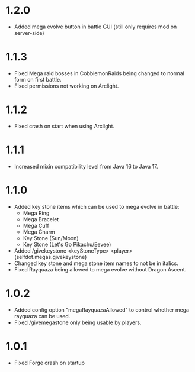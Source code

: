 # 1.2.0
- Added mega evolve button in battle GUI (still only requires mod on server-side)

# 1.1.3
- Fixed Mega raid bosses in CobblemonRaids being changed to normal form on first battle.
- Fixed permissions not working on Arclight.

# 1.1.2
- Fixed crash on start when using Arclight.

# 1.1.1
- Increased mixin compatibility level from Java 16 to Java 17.

# 1.1.0
- Added key stone items which can be used to mega evolve in battle:
  - Mega Ring
  - Mega Bracelet
  - Mega Cuff
  - Mega Charm
  - Key Stone (Sun/Moon)
  - Key Stone (Let's Go Pikachu/Eevee)
- Added /givekeystone \<keyStoneType\> \<player\> (selfdot.megas.givekeystone)
- Changed key stone and mega stone item names to not be in italics.
- Fixed Rayquaza being allowed to mega evolve without Dragon Ascent.

# 1.0.2
- Added config option "megaRayquazaAllowed" to control whether mega rayquaza can be used.
- Fixed /givemegastone only being usable by players.

# 1.0.1
- Fixed Forge crash on startup
